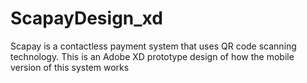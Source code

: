 # ScapayDesign_xd
Scapay is a contactless payment system that uses QR code scanning technology. This is an Adobe XD prototype design of how the mobile version of this system works
